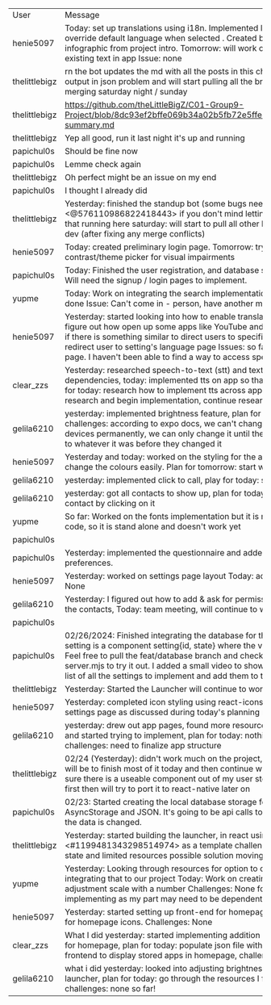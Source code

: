 | | |
|-|-|
|User|Message|
|henie5097|Today: set up translations using i18n. Implemented language picker for settings to override default language when selected . Created basic list of languages based on infographic from project intro. Tomorrow: will work on manually finding and translating existing text in app Issue: none|
|thelittlebigz|rn the bot updates the md with all the posts in this channel  today: will work on fixing the output in json problem and will start pulling all the branches to merge together will start merging saturday night / sunday|
|thelittlebigz|https://github.com/theLittleBigZ/C01-Group9-Project/blob/8dc93ef2bffe069b34a02b5fb72e5ffec9cdfb3a/Deliverable%203/standup-summary.md|
|thelittlebigz|Yep all good, run it last night it's up and running|
|papichul0s|Should be fine now|
|papichul0s|Lemme check again|
|thelittlebigz|Oh perfect might be an issue on my end|
|papichul0s|I thought I already did|
|thelittlebigz|Yesterday: finished the standup bot (some bugs need to workout but is functional), <@576110986822418443> if you don't mind letting me have admin privileges I can get that running here saturday: will start to pull all other branches to SI-1/launcher then pr to dev (after fixing any merge conflicts)|
|henie5097|Today: created preliminary login page. Tomorrow: try to implement a local colour contrast/theme picker for visual impairments|
|papichul0s|Today: Finished the user registration, and database sync in case users create an account. Will need the signup / login pages to implement.|
|yupme|Today: Work on integrating the search implementation with the previous work others have done Issue: Can't come in - person, have another meeting at this time|
|henie5097|Yesterday: started looking into how to enable translations. While doing that I was able to figure out how open up some apps like YouTube and messages. So I'm going to try to see if there is something similar to direct users to specific device settings. Today: attempt to redirect user to setting's language page Issues: so far I can only open the app's settings page. I haven't been able to find a way to access specific pages in device settings.|
|clear_zzs|Yesterday: researched speech-to-text (stt) and text-to-speech (tts) and its dependencies, today: implemented tts on app so that text input is read back to user, plan for today: research how to implement tts across apps, plan for tomorrow: continue research and begin implementation, continue research for stt|
|gelila6210|yesterday: implemented brightness feature, plan for today: work on contact favouriting, challenges: according to expo docs, we can't change the system brightness on ios devices permanently, we can only change it until their device locks and then it goes back to whatever it was before they changed it|
|henie5097|Yesterday and today: worked on the styling for the app, defined constants so we can change the colours easily. Plan for tomorrow: start working on translations US|
|gelila6210|yesterday: implemented click to call, play for today: start working on favouriting contacts|
|gelila6210|yesterday: got all contacts to show up, plan for today: implement the ability  to call the contact by clicking on it|
|yupme|So far: Worked on the fonts implementation but it is not connected eith the rest of the code, so it is stand alone and doesn't work yet|
|papichul0s||
|papichul0s|Yesterday: implemented the questionnaire and added the cache storage to store the user preferences.|
|henie5097|Yesterday: worked on settings page layout Today: add toggles to setting buttons Blockers: None|
|gelila6210|Yesterday: I figured out how to add & ask for permissions, worked on the code for getting the contacts, Today: team meeting, will continue to work on contacts component|
|papichul0s||
|papichul0s|02/26/2024: Finished integrating the database for the settings using mongoDB. Each setting is a component setting{id, state} where the value of state is stored in the database. Feel free to pull the feat/database branch and check out the viewer component, and the server.mjs to try it out. I added a small video to show the results. 02/27/24: Figure out the list of all the settings to implement and add them to the database|
|thelittlebigz|Yesterday: Started the Launcher will continue to work on it|
|henie5097|Yesterday: completed icon styling using react-icons library. Today: start implementing settings page as discussed during today's  planning meeting. Challenges: None so far|
|gelila6210|yesterday: drew out app pages, found more resources for brightness & contacts features and started trying to implement, plan for today: nothing other than team meeting, challenges: need to finalize app structure|
|thelittlebigz|02/24 (Yesterday): didn't work much on the project, was backlogged with other work goal will be to finish most of it today and then continue with the project tomorrow just to make sure there is a useable component out of my user story I'll be building in android studio first then will try to port it to react-native later on|
|papichul0s|02/23: Started creating the local database storage for the user preferences using AsyncStorage and JSON. It's going to be api calls to the database in the backend anytime the data is changed.|
|thelittlebigz|Yesterday: started building the launcher, in react using the git project in <#1199481343298514974> as a template challenges: getting the project to a working state and limited resources possible solution moving to java / android studio|
|yupme|Yesterday: Looking through resources for option to change the size of fonts, work into integrating that to our project Today: Work on creating an icon for font size, then adjustment scale with a number Challenges: None for myself, will look into how others are implementing as my part may need to be dependent on others, or others on mine|
|henie5097|Yesterday: started setting up front-end for homepage/settings. Today: work on front-end for homepage icons.  Challenges: None|
|clear_zzs|What I did yesterday: started implementing addition of selected apps and started frontend for homepage, plan for today: populate json file with sample data and continue working on frontend to display stored apps in homepage, challenges: none so far|
|gelila6210|what i did yesterday: looked into adjusting brightness and creating the contact/dialer launcher, plan for today: go through the resources I found and start implementing, challenges: none so far!|
